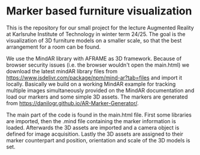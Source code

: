# Marker based furniture visualization
This is the repository for our small project for the lecture Augmented Reality at Karlsruhe Institute of Technology in winter term 24/25. The goal is the visualization of 3D furniture models on a smaller scale, so that the best arrangement for a room can be found.

We use the MindAR library with AFRAME as 3D framework. Because of browser security issues (i.e. the browser wouldn't open the main.html) we download the latest mindAR library files from https://www.jsdelivr.com/package/npm/mind-ar?tab=files and import it locally. Basically we build on a working MindAR example for tracking multiple images simultaneously provided on the MindAR documentation and load our markers and some simple 3D assets. The markers are generated from https://danilogr.github.io/AR-Marker-Generator/.

The main part of the code is found in the main.html file. First some libraries are imported, then the .mind file containing the marker information is loaded. Afterwards the 3D assets are imported and a camera object is defined for image acquisition. Lastly the 3D assets are assigned to their marker counterpart and position, orientation and scale of the 3D models is set.

